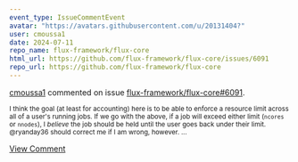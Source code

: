 ```yaml
---
event_type: IssueCommentEvent
avatar: "https://avatars.githubusercontent.com/u/20131404?"
user: cmoussa1
date: 2024-07-11
repo_name: flux-framework/flux-core
html_url: https://github.com/flux-framework/flux-core/issues/6091
repo_url: https://github.com/flux-framework/flux-core
---
```


<a href='https://github.com/cmoussa1' target='_blank'>cmoussa1</a> commented on issue <a href='https://github.com/flux-framework/flux-core/issues/6091' target='_blank'>flux-framework/flux-core#6091</a>.

<small>I think the goal (at least for accounting) here is to be able to enforce a resource limit across all of a user's running jobs. If we go with the above, if a job will exceed either limit (`ncores` or `nnodes`), I _believe_ the job should be held until the user goes back under their limit. @ryanday36 should correct me if I am wrong, however....</small>

<a href='https://github.com/flux-framework/flux-core/issues/6091' target='_blank'>View Comment</a>